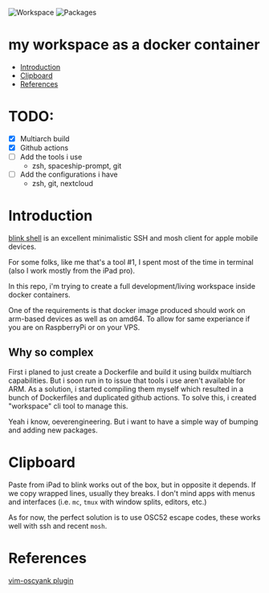 ![Workspace](https://github.com/mentos1386/workspace/workflows/workspace/badge.svg)
![Packages](https://github.com/mentos1386/workspace/workflows/packages/badge.svg)

# my workspace as a docker container

- [Introduction](#introduction)
- [Clipboard](#clipboard)
- [References](#references)

# TODO:

- [x] Multiarch build
- [x] Github actions
- [ ] Add the tools i use
  - zsh, spaceship-prompt, git
- [ ] Add the configurations i have
  - zsh, git, nextcloud

# Introduction

[blink shell](https://blink.sh) is an excellent minimalistic SSH and mosh client
for apple mobile devices.

For some folks, like me that's a tool #1, I spent most of the time in terminal
(also I work mostly from the iPad pro).

In this repo, i'm trying to create a full development/living workspace inside docker containers.

One of the requirements is that docker image produced should work on arm-based devices as well as on amd64. To allow for same experiance if you are on RaspberryPi or on your VPS.

## Why so complex

First i planed to just create a Dockerfile and build it using buildx multiarch capabilities.
But i soon run in to issue that tools i use aren't available for ARM.
As a solution, i started compiling them myself which resulted in a bunch of Dockerfiles and
duplicated github actions. To solve this, i created "workspace" cli tool to manage this.

Yeah i know, oeverengineering. But i want to have a simple way of bumping and adding new packages.

# Clipboard

Paste from iPad to blink works out of the box, but in opposite it depends. If we
copy wrapped lines, usually they breaks. I don't mind apps with menus and
interfaces (i.e. `mc`, `tmux` with window splits, editors, etc.)

As for now, the perfect solution is to use OSC52 escape codes, these works well
with ssh and recent `mosh`.

# References

[vim-oscyank plugin](https://github.com/ojroques/vim-oscyank)

